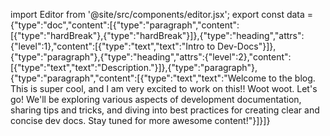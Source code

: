 import Editor from '@site/src/components/editor.jsx';
export const data = {"type":"doc","content":[{"type":"paragraph","content":[{"type":"hardBreak"},{"type":"hardBreak"}]},{"type":"heading","attrs":{"level":1},"content":[{"type":"text","text":"Intro to Dev-Docs"}]},{"type":"paragraph"},{"type":"heading","attrs":{"level":2},"content":[{"type":"text","text":"Description."}]},{"type":"paragraph"},{"type":"paragraph","content":[{"type":"text","text":"Welcome to the blog. This is super cool, and I am very excited to work on this!! Woot woot. Let's go! We'll be exploring various aspects of development documentation, sharing tips and tricks, and diving into best practices for creating clear and concise dev docs. Stay tuned for more awesome content!"}]}]}


<Editor data={data} />